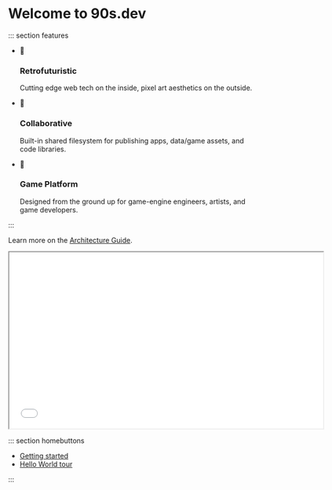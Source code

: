 # Welcome to 90s.dev

::: section features

- 🧪
  ### Retrofuturistic
  Cutting edge web tech on the inside, pixel art aesthetics on the outside.

- 🤝
  ### Collaborative
  Built-in shared filesystem for publishing apps, data/game assets, and code libraries.

- 🔨
  ### Game Platform
  Designed from the ground up for game-engine engineers, artists, and game developers.

:::

Learn more on the [Architecture Guide](guides/architecture.md#architecture).

<iframe src='/os/#sys/apps/spritemaker.app.js' width="640" height="360"></iframe>

::: section homebuttons

- [Getting started](about/getting-started.md#getting-started)
- [Hello World tour](about/hello-world.md#hello-world-tour)

:::
